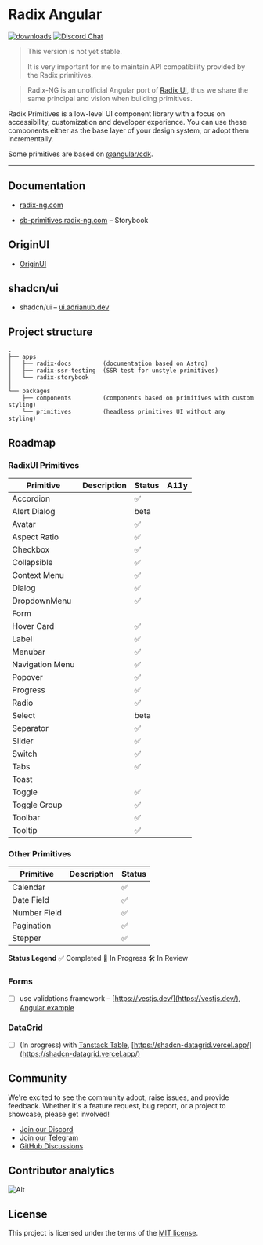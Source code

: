 # Radix Angular

[![downloads](https://img.shields.io/npm/dm/@radix-ng/primitives.svg?style=flat-round)](https://www.npmjs.com/package/@radix-ng/primitives)
[![Discord Chat](https://img.shields.io/discord/1231525968586346567.svg?color=5865F2&logo=discord&logoColor=FFFFFF)](https://discord.gg/NaJb2XRWX9)

> This version is not yet stable.
>
> It is very important for me to maintain API compatibility provided by the Radix primitives.

> Radix-NG is an unofficial Angular port of [Radix UI](https://www.radix-ui.com/), thus we share the same principal and vision when building primitives.

Radix Primitives is a low-level UI component library with a focus on accessibility, customization and developer experience.
You can use these components either as the base layer of your design system, or adopt them incrementally.

Some primitives are based on [@angular/cdk](https://material.angular.io/cdk/categories).

---

## Documentation

- [radix-ng.com](https://radix-ng.com)

- [sb-primitives.radix-ng.com](https://sb-primitives.radix-ng.com/) – Storybook

## OriginUI

- [OriginUI](https://originui-ng.com/)

## shadcn/ui

- shadcn/ui – [ui.adrianub.dev](https://ui.adrianub.dev/)

## Project structure

```angular2html
.
├── apps
│   ├── radix-docs         (documentation based on Astro)
│   ├── radix-ssr-testing  (SSR test for unstyle primitives)
│   └── radix-storybook
│
└── packages
    ├── components         (components based on primitives with custom styling)
    └── primitives         (headless primitives UI without any styling)
```

## Roadmap

### RadixUI Primitives

| Primitive       | Description | Status | A11y |
| --------------- | ----------- | ------ | ---- |
| Accordion       |             | ✅     |      |
| Alert Dialog    |             | beta   |      |
| Avatar          |             | ✅     |      |
| Aspect Ratio    |             | ✅     |      |
| Checkbox        |             | ✅     |      |
| Collapsible     |             | ✅     |      |
| Context Menu    |             | ✅     |      |
| Dialog          |             | ✅     |      |
| DropdownMenu    |             | ✅     |      |
| Form            |             |        |      |
| Hover Card      |             | ✅     |      |
| Label           |             | ✅     |      |
| Menubar         |             | ✅     |      |
| Navigation Menu |             | ✅     |      |
| Popover         |             | ✅     |      |
| Progress        |             | ✅     |      |
| Radio           |             | ✅     |      |
| Select          |             | beta   |      |
| Separator       |             | ✅     |      |
| Slider          |             | ✅     |      |
| Switch          |             | ✅     |      |
| Tabs            |             | ✅     |      |
| Toast           |             |        |      |
| Toggle          |             | ✅     |      |
| Toggle Group    |             | ✅     |      |
| Toolbar         |             | ✅     |      |
| Tooltip         |             | ✅     |      |

### Other Primitives

| Primitive    | Description | Status |
| ------------ | ----------- | ------ |
| Calendar     |             | ✅     |
| Date Field   |             | ✅     |
| Number Field |             | ✅     |
| Pagination   |             | ✅     |
| Stepper      |             | ✅     |

**Status Legend**
✅ Completed
🚀 In Progress
🛠 In Review

### Forms

- [ ] use validations framework – [https://vestjs.dev/](https://vestjs.dev/), [Angular example](https://github.com/simplifiedcourses/ngx-vest-forms)

### DataGrid

- [ ] (In progress) with [Tanstack Table](https://tanstack.com/table/latest), [https://shadcn-datagrid.vercel.app/](https://shadcn-datagrid.vercel.app/)

## Community

We're excited to see the community adopt, raise issues, and provide feedback.
Whether it's a feature request, bug report, or a project to showcase, please get involved!

- [Join our Discord](https://discord.gg/NaJb2XRWX9)
- [Join our Telegram](https://t.me/radixng)
- [GitHub Discussions](https://github.com/radix-ng/primitives/discussions)

## Contributor analytics

![Alt](https://repobeats.axiom.co/api/embed/7c1e0b2754a8973c9cfd458060d168e9dd7b5b8e.svg 'Repobeats analytics image')

## License

This project is licensed under the terms of the [MIT license](/LICENSE).
